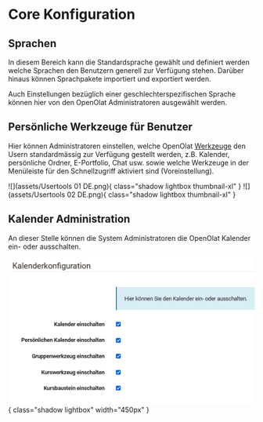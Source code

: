 # Core Konfiguration

## Sprachen

In diesem Bereich kann die Standardsprache gewählt und definiert werden welche
Sprachen den Benutzern generell zur Verfügung stehen. Darüber hinaus können Sprachpakete importiert und exportiert werden.

Auch Einstellungen bezüglich einer geschlechterspezifischen Sprache können hier von den OpenOlat Administratoren ausgewählt werden.

##  Persönliche Werkzeuge für Benutzer

Hier können Administratoren einstellen, welche OpenOlat
[Werkzeuge](../../manual_user/personal_menu/Personal_Tools.de.md) den
Usern standardmässig zur Verfügung gestellt werden, z.B. Kalender, persönliche Ordner, E-Portfolio, Chat usw. sowie welche Werkzeuge in der Menüleiste für
den Schnellzugriff aktiviert sind (Voreinstellung).

![](assets/Usertools 01 DE.png){ class="shadow lightbox thumbnail-xl" } ![](assets/Usertools 02 DE.png){ class="shadow lightbox thumbnail-xl" } 

## Kalender Administration

An dieser Stelle können die System Administratoren die OpenOlat Kalender ein-
oder ausschalten.

![Kalenderkonfiguration](assets/Kalender_admin.png){ class="shadow lightbox" width="450px" }

